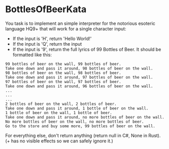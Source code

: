 # BottlesOfBeerKata

You task is to implement an simple interpreter for the notorious esoteric language HQ9+ that will work for a single character input:

- If the input is 'H', return 'Hello World!'
- If the input is 'Q', return the input
- If the input is '9', return the full lyrics of 99 Bottles of Beer. It should be formatted like this:
```
99 bottles of beer on the wall, 99 bottles of beer.
Take one down and pass it around, 98 bottles of beer on the wall.
98 bottles of beer on the wall, 98 bottles of beer.
Take one down and pass it around, 97 bottles of beer on the wall.
97 bottles of beer on the wall, 97 bottles of beer.
Take one down and pass it around, 96 bottles of beer on the wall.
...
...
...
2 bottles of beer on the wall, 2 bottles of beer.
Take one down and pass it around, 1 bottle of beer on the wall.
1 bottle of beer on the wall, 1 bottle of beer.
Take one down and pass it around, no more bottles of beer on the wall.
No more bottles of beer on the wall, no more bottles of beer.
Go to the store and buy some more, 99 bottles of beer on the wall.
```

For everything else, don't return anything (return null in C#, None in Rust).
(+ has no visible effects so we can safely ignore it.)
